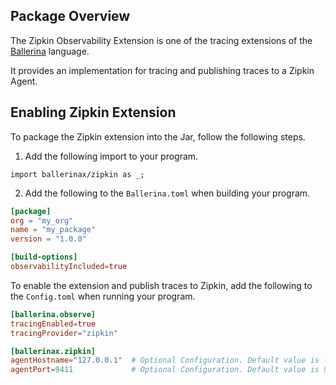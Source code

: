 ## Package Overview

The Zipkin Observability Extension is one of the tracing extensions of the<a target="_blank" href="https://ballerina.io/"> Ballerina</a> language.

It provides an implementation for tracing and publishing traces to a Zipkin Agent.

## Enabling Zipkin Extension

To package the Zipkin extension into the Jar, follow the following steps.
1. Add the following import to your program.
```ballerina
import ballerinax/zipkin as _;
```

2. Add the following to the `Ballerina.toml` when building your program.
```toml
[package]
org = "my_org"
name = "my_package"
version = "1.0.0"

[build-options]
observabilityIncluded=true
```

To enable the extension and publish traces to Zipkin, add the following to the `Config.toml` when running your program.
```toml
[ballerina.observe]
tracingEnabled=true
tracingProvider="zipkin"

[ballerinax.zipkin]
agentHostname="127.0.0.1"  # Optional Configuration. Default value is localhost
agentPort=9411             # Optional Configuration. Default value is 9411
```
